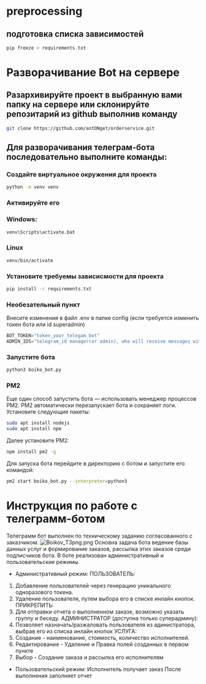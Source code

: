 # preprocessing
## подготовка списка зависимостей
```bash
pip freeze > requirements.txt
```

# Разворачивание Bot на сервере
## Разархивируйте проект в выбранную вами папку на сервере или склонируйте репозитарий из github выполнив команду
```bash
git clone https://github.com/antONget/orderservice.git
```
## Для разворачивания телеграм-бота последовательно выполните команды:
### Создайте виртуальное окружения для проекта
```bash
python -m venv venv
```
### Активируйте его
### Windows:
```bash
venv\Scripts\activate.bat
```
### Linux
```bash
venv/bin/activate
```
### Установите требуемы зависисмости для проекта
```bash 
pip install -r requirements.txt
```
### Необезательный пункт
Внесите изменения в файл .env в папке config (если требуется изменить токен бота или id superadmin)
```python 
BOT_TOKEN="token_your_telegam_bot"
ADMIN_IDS="telegram_id manager(or admin), who will receive messages with orders"
```
### Запустите бота
```bash 
python3 boiko_bot.py 
```

### PM2
Еще один способ запустить бота — использовать менеджер процессов PM2. PM2 автоматически перезапускает бота и сохраняет логи.
Установите следующие пакеты:
```bash 
sudo apt install nodejs
sudo apt install npm
```
Далее установите PM2:
```bash 
npm install pm2 -g
```
Для запуска бота перейдите в директорию с ботом и запустите его командой:
```bash 
pm2 start boiko_bot.py --interpreter=python3
```
# Инструкция по работе с телеграмм-ботом
Телеграмм бот выполнен по техническому заданию согласованного с заказчиком.
![Boikov_ТЗpng.png](Boikov_%D0%A2%D0%97png.png)
Основна задача бота ведение базы данных услуг и формирование заказов, рассылка этих заказов среди подписчиков бота.
В боте реализован административный и пользовательские режимы.
+ Административный режим:
ПОЛЬЗОВАТЕЛЬ:
1. Добавление пользователей через генерацию уникального одноразового токена.
2. Удаление пользователя, путем выбора его в списке инлайн кнопок.
ПРИКРЕПИТЬ:
1. Для отправки отчета о выполненном заказе, возможно указать группу и беседу.
АДМИНИСТРАТОР (доступна только суперадмину):
1. Позволяет назначать/разжаловать пользователя из адинистратора, выбрав его из списка инлайн кнопок
УСЛУГА:
1. Создание - наименование, стоимость, количество исполнителей.
2. Редактирование - Удаление и Правка полей созданных в первом пункте
3. Выбор - Создание заказа и рассылка его исполнителям
+ Пользовательский режим:
Исполнитель получает заказ
После выполнения заполняет отчет


